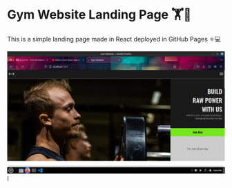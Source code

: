 # Gym Website Landing Page 🏋💪

This is a simple landing page made in React deployed in GitHub Pages ⚛💻

![Gym Website Landing Page](/src/assets/preview.png)l